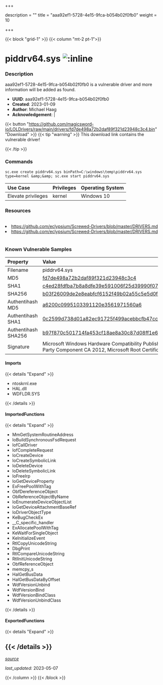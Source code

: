 +++

description = ""
title = "aaa92ef1-5728-4e15-9fca-b054b02f0fb0"
weight = 10

+++


{{< block "grid-1" >}}
{{< column "mt-2 pt-1">}}


# piddrv64.sys ![:inline](/images/twitter_verified.png) 


### Description

aaa92ef1-5728-4e15-9fca-b054b02f0fb0 is a vulnerable driver and more information will be added as found.
- **UUID**: aaa92ef1-5728-4e15-9fca-b054b02f0fb0
- **Created**: 2023-01-09
- **Author**: Michael Haag
- **Acknowledgement**:  | [](https://twitter.com/)

{{< button "https://github.com/magicsword-io/LOLDrivers/raw/main/drivers/fd7de498a72b2daf89f321d23948c3c4.bin" "Download" >}}
{{< tip "warning" >}}
This download link contains the vulnerable driver!

{{< /tip >}}

### Commands

```
sc.exe create piddrv64.sys binPath=C:\windows\temp\piddrv64.sys type=kernel &amp;&amp; sc.exe start piddrv64.sys
```

| Use Case | Privileges | Operating System | 
|:---- | ---- | ---- |
| Elevate privileges | kernel | Windows 10 |

### Resources
<br>
<li><a href=" https://github.com/eclypsium/Screwed-Drivers/blob/master/DRIVERS.md"> https://github.com/eclypsium/Screwed-Drivers/blob/master/DRIVERS.md</a></li>
<li><a href="https://github.com/eclypsium/Screwed-Drivers/blob/master/DRIVERS.md">https://github.com/eclypsium/Screwed-Drivers/blob/master/DRIVERS.md</a></li>
<br>

### Known Vulnerable Samples

| Property           | Value |
|:-------------------|:------|
| Filename           | piddrv64.sys |
| MD5                | [fd7de498a72b2daf89f321d23948c3c4](https://www.virustotal.com/gui/file/fd7de498a72b2daf89f321d23948c3c4) |
| SHA1               | [c4ed28fdfba7b8a8dfe39e591006f25d39990f07](https://www.virustotal.com/gui/file/c4ed28fdfba7b8a8dfe39e591006f25d39990f07) |
| SHA256             | [b03f26009de2e8eabfcf6152f49b02a55c5e5d0f73e01d48f5a745f93ce93a29](https://www.virustotal.com/gui/file/b03f26009de2e8eabfcf6152f49b02a55c5e5d0f73e01d48f5a745f93ce93a29) |
| Authentihash MD5   | [a6200c0995103391120e3561971560a6](https://www.virustotal.com/gui/search/authentihash%253Aa6200c0995103391120e3561971560a6) |
| Authentihash SHA1  | [0c2599d738d01a82ec91725f499acebbcfb47cc9](https://www.virustotal.com/gui/search/authentihash%253A0c2599d738d01a82ec91725f499acebbcfb47cc9) |
| Authentihash SHA256| [b97f870c501714fa453cf18ae8a30c87d08ff1e6d784afdbb0121aea3da2dc28](https://www.virustotal.com/gui/search/authentihash%253Ab97f870c501714fa453cf18ae8a30c87d08ff1e6d784afdbb0121aea3da2dc28) |
| Signature         | Microsoft Windows Hardware Compatibility Publisher, Microsoft Windows Third Party Component CA 2012, Microsoft Root Certificate Authority 2010   |


#### Imports
{{< details "Expand" >}}
* ntoskrnl.exe
* HAL.dll
* WDFLDR.SYS

{{< /details >}}
#### ImportedFunctions
{{< details "Expand" >}}
* MmGetSystemRoutineAddress
* IoBuildSynchronousFsdRequest
* IofCallDriver
* IofCompleteRequest
* IoCreateDevice
* IoCreateSymbolicLink
* IoDeleteDevice
* IoDeleteSymbolicLink
* IoFreeIrp
* IoGetDeviceProperty
* ExFreePoolWithTag
* ObfDereferenceObject
* ObReferenceObjectByName
* IoEnumerateDeviceObjectList
* IoGetDeviceAttachmentBaseRef
* IoDriverObjectType
* KeBugCheckEx
* __C_specific_handler
* ExAllocatePoolWithTag
* KeWaitForSingleObject
* KeInitializeEvent
* RtlCopyUnicodeString
* DbgPrint
* RtlCompareUnicodeString
* RtlInitUnicodeString
* ObfReferenceObject
* memcpy_s
* HalGetBusData
* HalGetBusDataByOffset
* WdfVersionUnbind
* WdfVersionBind
* WdfVersionBindClass
* WdfVersionUnbindClass

{{< /details >}}
#### ExportedFunctions
{{< details "Expand" >}}

{{< /details >}}
-----



[*source*](https://github.com/magicsword-io/LOLDrivers/tree/main/yaml/aaa92ef1-5728-4e15-9fca-b054b02f0fb0.yaml)

*last_updated:* 2023-05-07








{{< /column >}}
{{< /block >}}
